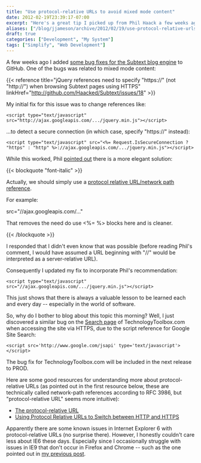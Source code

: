 ```yaml
---
title: "Use protocol-relative URLs to avoid mixed mode content"
date: 2012-02-19T23:39:17-07:00
excerpt: "Here's a great tip I picked up from Phil Haack a few weeks ago for avoiding those pesky warnings like \"Only secure content is displayed.\""
aliases: ["/blog/jjameson/archive/2012/02/19/use-protocol-relative-urls-to-avoid-mixed-mode-content.aspx"]
draft: true
categories: ["Development", "My System"]
tags: ["Simplify", "Web Development"]
---
```


A few weeks ago I added
[some bug fixes for the Subtext blog engine](/blog/jjameson/2012/01/31/building-technologytoolbox-com-part-19)
to GitHub. One of the bugs was related to mixed mode content:

{{< reference
title="jQuery references need to specify \"https://\" (not \"http://\") when browsing Subtext pages using HTTPS"
linkHref="http://github.com/Haacked/Subtext/issues/18" >}}

My initial fix for this issue was to change references like:

```
<script type="text/javascript" src="http://ajax.googleapis.com/.../jquery.min.js"></script>
```

...to detect a secure connection (in which case, specify "https://" instead):

```
<script type="text/javascript" src="<%= Request.IsSecureConnection ? "https" : "http" %>://ajax.googleapis.com/.../jquery.min.js"></script>
```

While this worked, Phil [pointed out](http://github.com/Haacked/Subtext/pull/7)
there is a more elegant solution:

{{< blockquote "font-italic" >}}

Actually, we should simply use a
[protocol relative URL/network path reference](http://paulirish.com/2010/the-protocol-relative-url/).

For example:

src="//ajax.googleapis.com/..."

That removes the need do use &lt;%= %&gt; blocks here and is cleaner.

{{< /blockquote >}}

I responded that I didn't even know that was possible (before reading Phil's
comment, I would have assumed a URL beginning with "//" would be interpreted as
a server-relative URL).

Consequently I updated my fix to incorporate Phil's recommendation:

```
<script type="text/javascript" src="//ajax.googleapis.com/.../jquery.min.js"></script>
```

This just shows that there is always a valuable lesson to be learned each and
every day -- especially in the world of software.

So, why do I bother to blog about this topic this morning? Well, I just
discovered a similar bug on the [Search page](/Search.aspx) of
TechnologyToolbox.com when accessing the site via HTTPS, due to the script
reference for Google Site Search:

```
<script src='http://www.google.com/jsapi' type='text/javascript'></script>
```

The bug fix for TechnologyToolbox.com will be included in the next release to
PROD.

Here are some good resources for understanding more about protocol-relative URLs
(as pointed out in the first resource below, these are technically called
network-path references according to RFC 3986, but "protocol-relative URL" seems
more intuitive):

- [The protocol-relative URL](http://paulirish.com/2010/the-protocol-relative-url/)
- [Using Protocol Relative URLs to Switch between HTTP and HTTPS](http://blog.httpwatch.com/2010/02/10/using-protocol-relative-urls-to-switch-between-http-and-https/)

Apparently there are some known issues in Internet Explorer 6 with
protocol-relative URLs (no surprise there). However, I honestly couldn't care
less about IE6 these days. Especially since I occasionally struggle with issues
in IE9 that don't occur in Firefox and Chrome -- such as the one pointed out in
[my previous post](/blog/jjameson/2012/02/19/html-to-pdf-converters).
